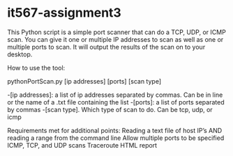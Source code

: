 # it567-assignment3

This Python script is a simple port scanner that can do a TCP, UDP, or ICMP scan. You can give it one or multiple IP addresses to scan as well as one or multiple ports to scan. It will output the results of the scan on to your desktop. 

How to use the tool:

pythonPortScan.py [ip addresses] [ports] [scan type] 

-[ip addresses]: a list of ip addresses separated by commas. Can be in line or the name of a .txt file containing the list
-[ports]: a list of ports separated by commas
-[scan type]. Which type of scan to do. Can be tcp, udp, or icmp

Requirements met for additional points:
Reading a text file of host IP’s AND reading a range from the command line 
Allow multiple ports to be specified
ICMP, TCP, and UDP scans
Traceroute
HTML report

